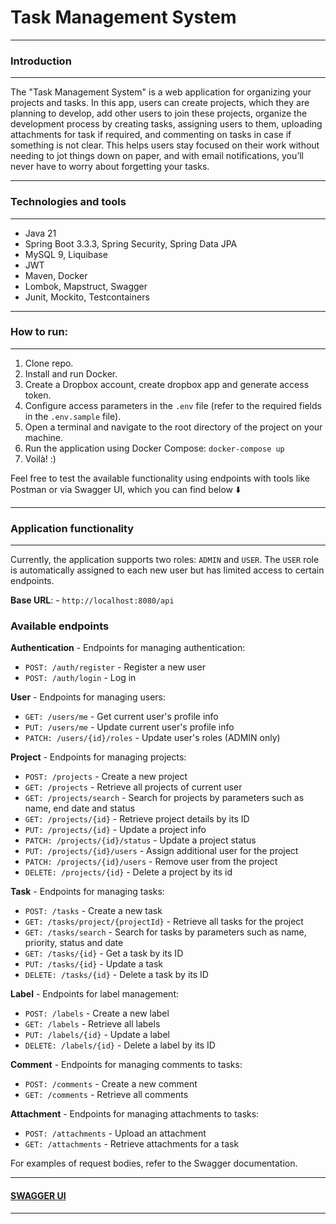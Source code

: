 # Task Management System

---

### Introduction

---

The "Task Management System" is a web application for organizing your projects and tasks.
In this app, users can create projects, which they are planning to develop, add other users to join these projects, organize the development process by creating tasks, assigning users to them, uploading attachments for task if required, and commenting on tasks in case if something is not clear.
This helps users stay focused on their work without needing to jot things down on paper, and with email notifications, you’ll never have to worry about forgetting your tasks.

---

### Technologies and tools

---

- Java 21
- Spring Boot 3.3.3, Spring Security, Spring Data JPA
- MySQL 9, Liquibase
- JWT
- Maven, Docker
- Lombok, Mapstruct, Swagger
- Junit, Mockito, Testcontainers

---

### How to run:

---

1. Clone repo.
2. Install and run Docker.
3. Create a Dropbox account, create dropbox app and generate access token.
4. Configure access parameters in the `.env` file (refer to the required fields in the `.env.sample` file).
5. Open a terminal and navigate to the root directory of the project on your machine.
6. Run the application using Docker Compose: `docker-compose up`
7. Voilà! :)

Feel free to test the available functionality using endpoints with tools like Postman or via Swagger UI, which you can find below ⬇️

---

### Application functionality

---

Currently, the application supports two roles: `ADMIN` and `USER`. The `USER` role is automatically assigned to each new user but has limited access to certain endpoints.

**Base URL**: - `http://localhost:8080/api`

### Available endpoints

**Authentication** - Endpoints for managing authentication:
- `POST: /auth/register` - Register a new user
- `POST: /auth/login` - Log in

**User** - Endpoints for managing users:
- `GET: /users/me` - Get current user's profile info
- `PUT: /users/me` - Update current user's profile info
- `PATCH: /users/{id}/roles` - Update user's roles (ADMIN only)

**Project** - Endpoints for managing projects:
- `POST: /projects` - Create a new project
- `GET: /projects` - Retrieve all projects of current user
- `GET: /projects/search` - Search for projects by parameters such as name, end date and status
- `GET: /projects/{id}` - Retrieve project details by its ID
- `PUT: /projects/{id}` - Update a project info
- `PATCH: /projects/{id}/status` - Update a project status
- `PUT: /projects/{id}/users` - Assign additional user for the project
- `PATCH: /projects/{id}/users` - Remove user from the project
- `DELETE: /projects/{id}` - Delete a project by its id

**Task** - Endpoints for managing tasks:
- `POST: /tasks` - Create a new task
- `GET: /tasks/project/{projectId}` - Retrieve all tasks for the project
- `GET: /tasks/search` - Search for tasks by parameters such as name, priority, status and date
- `GET: /tasks/{id}` - Get a task by its ID
- `PUT: /tasks/{id}` - Update a task
- `DELETE: /tasks/{id}` - Delete a task by its ID

**Label** - Endpoints for label management:
- `POST: /labels` - Create a new label
- `GET: /labels` - Retrieve all labels
- `PUT: /labels/{id}` - Update a label
- `DELETE: /labels/{id}` - Delete a label by its ID

**Comment** - Endpoints for managing comments to tasks:
- `POST: /comments` - Create a new comment
- `GET: /comments` - Retrieve all comments

**Attachment** - Endpoints for managing attachments to tasks:
- `POST: /attachments` - Upload an attachment
- `GET: /attachments` - Retrieve attachments for a task

For examples of request bodies, refer to the Swagger documentation.

---

#### [SWAGGER UI](http://localhost:8080/api/swagger-ui/index.html#/)

---